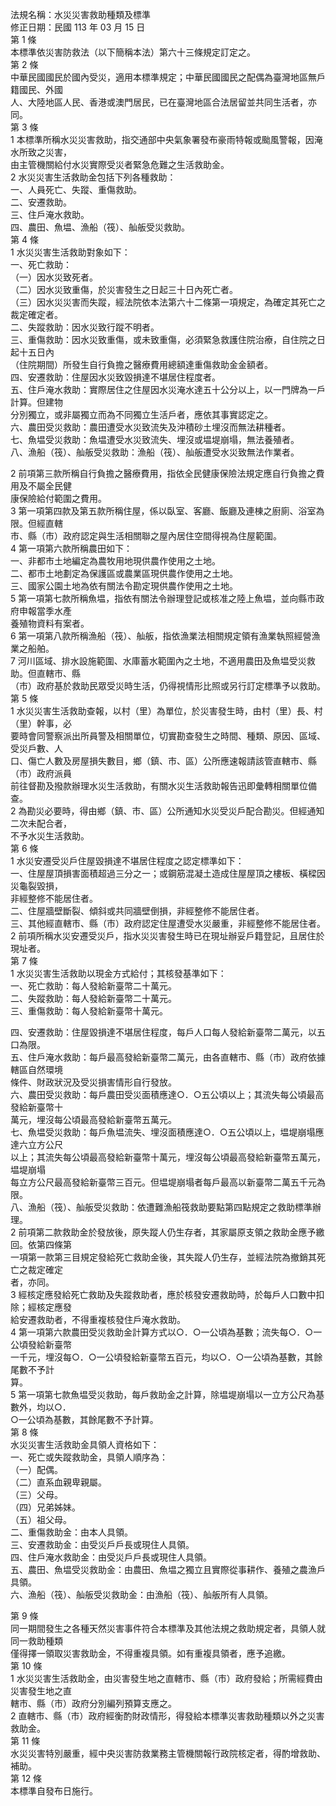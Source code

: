 法規名稱：水災災害救助種類及標準  
修正日期：民國 113 年 03 月 15 日  
第 1 條  
本標準依災害防救法（以下簡稱本法）第六十三條規定訂定之。  
第 2 條  
中華民國國民於國內受災，適用本標準規定；中華民國國民之配偶為臺灣地區無戶籍國民、外國  
人、大陸地區人民、香港或澳門居民，已在臺灣地區合法居留並共同生活者，亦同。  
第 3 條  
1 本標準所稱水災災害救助，指交通部中央氣象署發布豪雨特報或颱風警報，因淹水所致之災害，  
由主管機關給付水災實際受災者緊急危難之生活救助金。  
2 水災災害生活救助金包括下列各種救助：  
一、人員死亡、失蹤、重傷救助。  
二、安遷救助。  
三、住戶淹水救助。  
四、農田、魚塭、漁船（筏）、舢舨受災救助。  
第 4 條  
1 水災災害生活救助對象如下：  
一、死亡救助：  
（一）因水災致死者。  
（二）因水災致重傷，於災害發生之日起三十日內死亡者。  
（三）因水災災害而失蹤，經法院依本法第六十二條第一項規定，為確定其死亡之裁定確定者。  
二、失蹤救助：因水災致行蹤不明者。  
三、重傷救助：因水災致重傷，或未致重傷，必須緊急救護住院治療，自住院之日起十五日內  
（住院期間）所發生自行負擔之醫療費用總額達重傷救助金金額者。  
四、安遷救助：住屋因水災致毀損達不堪居住程度者。  
五、住戶淹水救助：實際居住之住屋因水災淹水達五十公分以上，以一門牌為一戶計算。但建物  
分別獨立，或非屬獨立而為不同獨立生活戶者，應依其事實認定之。  
六、農田受災救助：農田遭受水災致流失及沖積砂土埋沒而無法耕種者。  
七、魚塭受災救助：魚塭遭受水災致流失、埋沒或塭堤崩塌，無法養殖者。  
八、漁船（筏）、舢舨受災救助：漁船（筏）、舢舨遭受水災致無法作業者。  


2 前項第三款所稱自行負擔之醫療費用，指依全民健康保險法規定應自行負擔之費用及不屬全民健  
康保險給付範圍之費用。  
3 第一項第四款及第五款所稱住屋，係以臥室、客廳、飯廳及連棟之廚廁、浴室為限。但經直轄  
市、縣（市）政府認定與生活相關聯之屋內居住空間得視為住屋範圍。  
4 第一項第六款所稱農田如下：  
一、非都市土地編定為農牧用地現供農作使用之土地。  
二、都市土地劃定為保護區或農業區現供農作使用之土地。  
三、國家公園土地為依有關法令勘定現供農作使用之土地。  
5 第一項第七款所稱魚塭，指依有關法令辦理登記或核准之陸上魚塭，並向縣市政府申報當季水產  
養殖物資料有案者。  
6 第一項第八款所稱漁船（筏）、舢舨，指依漁業法相關規定領有漁業執照經營漁業之船舶。  
7 河川區域、排水設施範圍、水庫蓄水範圍內之土地，不適用農田及魚塭受災救助。但直轄市、縣  
（市）政府基於救助民眾受災時生活，仍得視情形比照或另行訂定標準予以救助。  
第 5 條  
1 水災災害生活救助查報，以村（里）為單位，於災害發生時，由村（里）長、村（里）幹事，必  
要時會同警察派出所員警及相關單位，切實勘查發生之時間、種類、原因、區域、受災戶數、人  
口、傷亡人數及房屋損失數目，鄉（鎮、市、區）公所應速報請該管直轄市、縣（市）政府派員  
前往督勘及撥款辦理水災生活救助，有關水災生活救助報告迅即彙轉相關單位備查。  
2 為勘災必要時，得由鄉（鎮、市、區）公所通知水災受災戶配合勘災。但經通知二次未配合者，  
不予水災生活救助。  
第 6 條  
1 水災安遷受災戶住屋毀損達不堪居住程度之認定標準如下：  
一、住屋屋頂損害面積超過三分之一；或鋼筋混凝土造成住屋屋頂之樓板、橫樑因災龜裂毀損，  
非經整修不能居住者。  
二、住屋牆壁斷裂、傾斜或共同牆壁倒損，非經整修不能居住者。  
三、其他經直轄市、縣（市）政府認定住屋遭受水災嚴重，非經整修不能居住者。  
2 前項所稱水災安遷受災戶，指水災災害發生時已在現址辦妥戶籍登記，且居住於現址者。  
第 7 條  
1 水災災害生活救助以現金方式給付；其核發基準如下：  
一、死亡救助：每人發給新臺幣二十萬元。  
二、失蹤救助：每人發給新臺幣二十萬元。  
三、重傷救助：每人發給新臺幣十萬元。  


四、安遷救助：住屋毀損達不堪居住程度，每戶人口每人發給新臺幣二萬元，以五口為限。  
五、住戶淹水救助：每戶最高發給新臺幣二萬元，由各直轄市、縣（市）政府依據轄區自然環境  
條件、財政狀況及受災損害情形自行發放。  
六、農田受災救助：每戶農田受災面積應達○．○五公頃以上；其流失每公頃最高發給新臺幣十  
萬元，埋沒每公頃最高發給新臺幣五萬元。  
七、魚塭受災救助：每戶魚塭流失、埋沒面積應達○．○五公頃以上，塭堤崩塌應達六立方公尺  
以上；其流失每公頃最高發給新臺幣十萬元，埋沒每公頃最高發給新臺幣五萬元，塭堤崩塌  
每立方公尺最高發給新臺幣三百元。但塭堤崩塌者每戶最高以新臺幣二萬五千元為限。  
八、漁船（筏）、舢舨受災救助：依遭難漁船筏救助要點第四點規定之救助標準辦理。  
2 前項第二款救助金於發放後，原失蹤人仍生存者，其家屬原支領之救助金應予繳回。依第四條第  
一項第一款第三目規定發給死亡救助金後，其失蹤人仍生存，並經法院為撤銷其死亡之裁定確定  
者，亦同。  
3 經核定應發給死亡救助及失蹤救助者，應於核發安遷救助時，於每戶人口數中扣除；經核定應發  
給安遷救助者，不得重複核發住戶淹水救助。  
4 第一項第六款農田受災救助金計算方式以○．○一公頃為基數；流失每○．○一公頃發給新臺幣  
一千元，埋沒每○．○一公頃發給新臺幣五百元，均以○．○一公頃為基數，其餘尾數不予計  
算。  
5 第一項第七款魚塭受災救助，每戶救助金之計算，除塭堤崩塌以一立方公尺為基數外，均以○．  
○一公頃為基數，其餘尾數不予計算。  
第 8 條  
水災災害生活救助金具領人資格如下：  
一、死亡或失蹤救助金，具領人順序為：  
（一）配偶。  
（二）直系血親卑親屬。  
（三）父母。  
（四）兄弟姊妹。  
（五）祖父母。  
二、重傷救助金：由本人具領。  
三、安遷救助金：由受災戶戶長或現住人具領。  
四、住戶淹水救助金：由受災戶戶長或現住人具領。  
五、農田、魚塭受災救助金：由農田、魚塭之獨立且實際從事耕作、養殖之農漁戶具領。  
六、漁船（筏）、舢舨受災救助金：由漁船（筏）、舢舨所有人具領。  


第 9 條  
同一期間發生之各種天然災害事件符合本標準及其他法規之救助規定者，具領人就同一救助種類  
僅得擇一領取災害救助金，不得重複具領。如有重複具領者，應予追繳。  
第 10 條  
1 水災災害生活救助金，由災害發生地之直轄市、縣（市）政府發給；所需經費由災害發生地之直  
轄市、縣（市）政府分別編列預算支應之。  
2 直轄市、縣（市）政府經衡酌財政情形，得發給本標準災害救助種類以外之災害救助金。  
第 11 條  
水災災害特別嚴重，經中央災害防救業務主管機關報行政院核定者，得酌增救助、補助。  
第 12 條  
本標準自發布日施行。  


